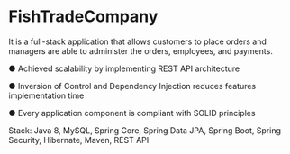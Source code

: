 ﻿# FishTradeCompany

It is a full-stack application that allows customers to place orders and managers are able to administer the orders, employees, and payments.

●	Achieved scalability by implementing REST API architecture

●	Inversion of Control and Dependency Injection reduces features implementation time

●	Every application component is compliant with SOLID principles

Stack: Java 8, MySQL, Spring Core, Spring Data JPA, Spring Boot, Spring Security, Hibernate, Maven, REST API




